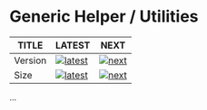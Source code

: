 # Generic Helper / Utilities

| TITLE   | LATEST                               | NEXT                           |
| ------- | ------------------------------------ | ------------------------------ |
| Version | [![latest][nlatest_img]][nlatest]    | [![next][nnext_img]][nnext]    |
| Size    | [![latest][nlatest_simg]][nlatest_s] | [![next][nnext_simg]][nnext_s] |

<!-- BODY SECTION -->

...

<!-- IMAGE SECTION -->

[nlatest]: https://www.npmjs.com/package/@kcutils/helper/v/latest
[nlatest_img]: https://img.shields.io/npm/v/@kcutils/helper/latest?style=flat-square

[nnext]: https://www.npmjs.com/package/@kcutils/helper/v/next
[nnext_img]: https://img.shields.io/npm/v/@kcutils/helper/next?style=flat-square

[nlatest_s]: https://bundlephobia.com/result?p=@kcutils/helper@latest
[nlatest_simg]: https://img.shields.io/bundlephobia/min/@kcutils/helper/latest?style=flat-square

[nnext_s]: https://bundlephobia.com/result?p=@kcutils/helper@next
[nnext_simg]: https://img.shields.io/bundlephobia/min/@kcutils/helper/next?style=flat-square
